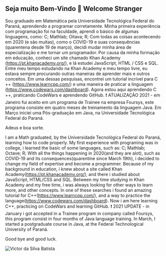 #
## Seja muito Bem-Vindo 👋 Welcome Stranger

Sou graduado em Matemática pela Universidade Tecnológica Federal do Paraná, aprendendo a programar corretamente. Minha primeira experiência com programação foi na faculdade, aprendi o básico de algumas linguagens, como: C; Mathlab; Oitava; R; Com todas as coisas acontecendo em 2020 (e são muitas), como o COVID-19 e suas consequências (quarentena desde 19 de março), decidi mudar minha área de especialização e me tornar um programador. Por causa da minha formação em educação, conheci um site chamado Khan Academy (https://pt.khanacademy.org/), e lá estudei JavaScript, HTML / CSS e SQL. Entre meu tempo estudando na Khan Academy e meu tempo livre, eu estava sempre procurando outras maneiras de aprender mais e outros conceitos. Em uma dessas pesquisas, encontrei um tutorial incrível para C ++ (https://www.learncpp.com/) e uma maneira de praticar a linguagem (https://www.codewars.com/dashboard). Agora estou aqui aprendendo C ++, praticando CodeWars e aprendendo GitHub.
❗ ATUALIZAÇÃO 2021 - em Janeiro fui aceito em um programa de Trainee na empresa Foursys, este programa consiste em quatro meses de treinamento da linguagem Java. Em Março iniciei uma Pós-graduação em Java, na Universidade Tecnológica Federal do Paraná.

Adeus e boa sorte.

I am a Math graduated, by the Universidade Tecnológica Federal do Paraná, learning how to code properly. My first experience with programing was in college, i learned the basic of some languages, such as: C; Mathlab; Octave; R; With all the things happening in 2020(and they are alot), such as COVID-19 and its consequences(quarentine since March 19th), i decided to change my field of expertise and become a programmer. Because of my background in education, i knew about a site called Khan Academy(https://pt.khanacademy.org/), and there i studied about JavaScript, HTML/CSS and SQL. Between my time studying in Khan Academy and my free time, i was always looking for other ways to learn more, and other concepts. In one of these searches i found an amazing tutorial for C++(https://www.learncpp.com/), and a way to practice the language(https://www.codewars.com/dashboard). Now i am here learning C++, practicing on CodeWars and learning GitHub.
❗ 2021 UPDATE - in January i got accepted in a Trainee program in company called Foursys, this program consist in four months of Java language training.
In March, I started a postgraduate course in Java, at the Federal Technological University of Paraná. 

Good bye and good luck.

<img src="https://komarev.com/ghpvc/?username=VictorSBaptista&label=Profile%20views&color=0e75b6&style=social" alt="Victor da Silva Batista" />

###
####
#####

######


<!--
**VictorSBaptista/VictorSBaptista** is a ✨ _special_ ✨ repository because its `README.md` (this file) appears on your GitHub profile.

Here are some ideas to get you started:

- 🔭 I’m currently working on ...
- 🌱 I’m currently learning ...
- 👯 I’m looking to collaborate on ...
- 🤔 I’m looking for help with ...
- 💬 Ask me about ...
- 📫 How to reach me: ...
- 😄 Pronouns: ...
- ⚡ Fun fact: ...
-->
